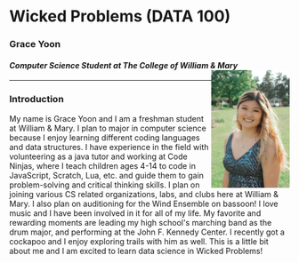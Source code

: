 # Wicked Problems (DATA 100) 

### Grace Yoon 
#### *Computer Science Student at The College of William & Mary* <img align="right" alt="drawing" src="GraceYoon.jpg" width="28%" height="28%" HSPACE=”100”> 
---

### Introduction
My name is Grace Yoon and I am a freshman student at William & Mary. I plan to major in computer science because I enjoy learning different coding languages and data structures.       I have experience in the field with volunteering as a java tutor and working at Code Ninjas, where I teach children ages 4-14 to code in JavaScript, Scratch, Lua, etc. and guide them to gain problem-solving and critical thinking skills. I plan on joining various CS related organizations, labs, and clubs here at William & Mary. I also plan on auditioning for the Wind Ensemble on bassoon! I love music and I have been involved in it for all of my life. My favorite and rewarding moments are leading my high school's marching band as the drum major, and performing at the John F. Kennedy Center. I recently got a cockapoo and I enjoy exploring trails with him as well. This is a little bit about me and I am excited to learn data science in Wicked Problems!

